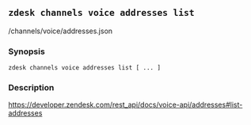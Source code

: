 ## `zdesk channels voice addresses list`

/channels/voice/addresses.json

### Synopsis

    zdesk channels voice addresses list [ ... ]

### Description

https://developer.zendesk.com/rest_api/docs/voice-api/addresses#list-addresses

